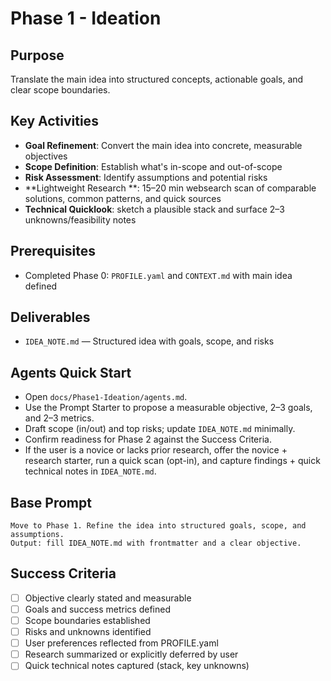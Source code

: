 # Phase 1 - Ideation

## Purpose
Translate the main idea into structured concepts, actionable goals, and clear scope boundaries.

## Key Activities
- **Goal Refinement**: Convert the main idea into concrete, measurable objectives
- **Scope Definition**: Establish what's in-scope and out-of-scope
- **Risk Assessment**: Identify assumptions and potential risks
 - **Lightweight Research **: 15–20 min websearch  scan of comparable solutions, common patterns, and quick sources
 - **Technical Quicklook**: sketch a plausible stack and surface 2–3 unknowns/feasibility notes

## Prerequisites
- Completed Phase 0: `PROFILE.yaml` and `CONTEXT.md` with main idea defined

## Deliverables
- `IDEA_NOTE.md` — Structured idea with goals, scope, and risks

## Agents Quick Start
- Open `docs/Phase1-Ideation/agents.md`.
- Use the Prompt Starter to propose a measurable objective, 2–3 goals, and 2–3 metrics.
- Draft scope (in/out) and top risks; update `IDEA_NOTE.md` minimally.
- Confirm readiness for Phase 2 against the Success Criteria.
 - If the user is a novice or lacks prior research, offer the novice + research starter, run a quick scan (opt-in), and capture findings + quick technical notes in `IDEA_NOTE.md`.

## Base Prompt
```text
Move to Phase 1. Refine the idea into structured goals, scope, and assumptions.
Output: fill IDEA_NOTE.md with frontmatter and a clear objective.
```

## Success Criteria
- [ ] Objective clearly stated and measurable
- [ ] Goals and success metrics defined
- [ ] Scope boundaries established
- [ ] Risks and unknowns identified
- [ ] User preferences reflected from PROFILE.yaml
 - [ ] Research summarized or explicitly deferred by user
 - [ ] Quick technical notes captured (stack, key unknowns)
